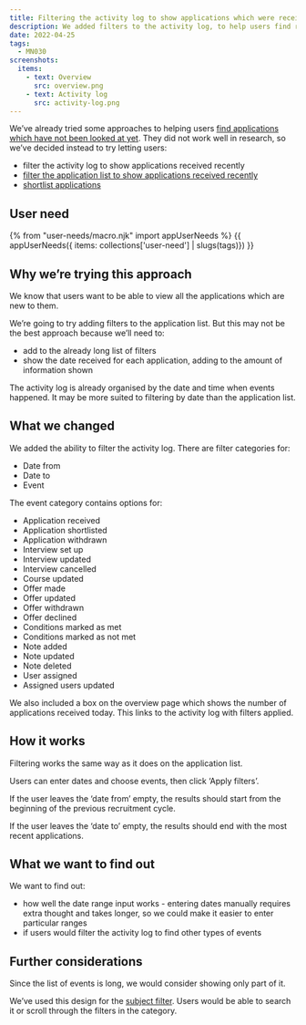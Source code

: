 ```yaml
---
title: Filtering the activity log to show applications which were received recently
description: We added filters to the activity log, to help users find recently received applications.
date: 2022-04-25
tags:
  - MN030
screenshots:
  items:
    - text: Overview
      src: overview.png
    - text: Activity log
      src: activity-log.png
---
```


We’ve already tried some approaches to helping users [find applications which have not been looked at yet](/manage-teacher-training-applications/helping-users-find-applications-which-have-not-been-looked-at-yet/). They did not work well in research, so we’ve decided instead to try letting users:

- filter the activity log to show applications received recently
- [filter the application list to show applications received recently](/manage-teacher-training-applications/filtering-the-application-list-to-show-applications-received-recently/)
- [shortlist applications](/manage-teacher-training-applications/shortisting-an-application/)

## User need

{% from "user-needs/macro.njk" import appUserNeeds %}
{{ appUserNeeds({ items: collections['user-need'] | slugs(tags)}) }}

## Why we’re trying this approach

We know that users want to be able to view all the applications which are new to them.

We’re going to try adding filters to the application list. But this may not be the best approach because we’ll need to:

- add to the already long list of filters
- show the date received for each application, adding to the amount of information shown

The activity log is already organised by the date and time when events happened. It may be more suited to filtering by date than the application list.

## What we changed

We added the ability to filter the activity log. There are filter categories for:

- Date from
- Date to
- Event

The event category contains options for:

- Application received
- Application shortlisted
- Application withdrawn
- Interview set up
- Interview updated
- Interview cancelled
- Course updated
- Offer made
- Offer updated
- Offer withdrawn
- Offer declined
- Conditions marked as met
- Conditions marked as not met
- Note added
- Note updated
- Note deleted
- User assigned
- Assigned users updated

We also included a box on the overview page which shows the number of applications received today. This links to the activity log with filters applied.

## How it works

Filtering works the same way as it does on the application list.

Users can enter dates and choose events, then click ‘Apply filters’.

If the user leaves the ‘date from’ empty, the results should start from the beginning of the previous recruitment cycle.

If the user leaves the ‘date to’ empty, the results should end with the most recent applications.

## What we want to find out

We want to find out:

- how well the date range input works - entering dates manually requires extra thought and takes longer, so we could make it easier to enter particular ranges
- if users would filter the activity log to find other types of events

## Further considerations

Since the list of events is long, we would consider showing only part of it.

We’ve used this design for the [subject filter](/manage-teacher-training-applications/filter-by-subject/). Users would be able to search it or scroll through the filters in the category.
